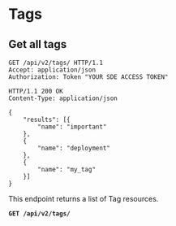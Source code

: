 # Tags

## Get all tags

```http
GET /api/v2/tags/ HTTP/1.1
Accept: application/json
Authorization: Token "YOUR SDE ACCESS TOKEN"
```

```http
HTTP/1.1 200 OK
Content-Type: application/json

{
    "results": [{
        "name": "important"
    },
    {
        "name": "deployment"
    },
    {
        "name": "my_tag"
    }]
}
```

This endpoint returns a list of Tag resources.

**`GET /api/v2/tags/`**
